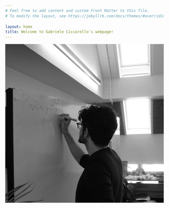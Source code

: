 ```yaml
---
# Feel free to add content and custom Front Matter to this file.
# To modify the layout, see https://jekyllrb.com/docs/themes/#overriding-theme-defaults

layout: home
title: Welcome to Gabriele Ciccarello's webpage!
---
```


![Profile picture](/assets/img/linkedin.jpg)